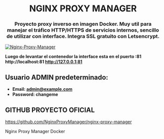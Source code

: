 <h1 align="center">NGINX PROXY MANAGER</h1>
<h3 align="center">Proyecto proxy inverso en imagen Docker. Muy util para manejar el tráfico HTTP/HTTPS de servicios internos, sencillo de utilizar con interface. Integra SSL gratuito con Letsencrypt. </h3>


[![Nginx-Proxy-Manager](https://repository-images.githubusercontent.com/709959687/36f88c19-7943-43a8-9f66-01800293870c)](https://miguelblanco.ar)

**Luego de levantar el contenedor la interface esta en el puerto :81  http://localhost:81 http://127.0.0.1:81**


## Usuario ADMIN predeterminado:

 - **Email:    admin@example.com**
 - **Password: changeme**

## GITHUB PROYECTO OFICIAL 
https://github.com/NginxProxyManager/nginx-proxy-manager


Nginx Proxy Manager Docker
